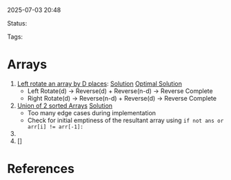 
2025-07-03 20:48

Status:

Tags:
# Arrays

1. [Left rotate an array by D places](https://leetcode.com/problems/rotate-array/description/):
	[Solution](https://youtu.be/wvcQg43_V8U?t=497)
	[Optimal Solution](https://youtu.be/wvcQg43_V8U?t=1162)
	- Left Rotate(d) → Reverse(d) + Reverse(n-d) → Reverse Complete
	- Right Rotate(d) → Reverse(n-d) + Reverse(d) → Reverse Complete
2. [Union of 2 sorted Arrays](https://www.geeksforgeeks.org/problems/union-of-two-sorted-arrays-1587115621/1)
	[Solution](https://youtu.be/wvcQg43_V8U)
	- Too many edge cases during implementation
	- Check for initial emptiness of the resultant array using `if not ans or arr[i] != arr[-1]:`
3. 
4. []
# References
